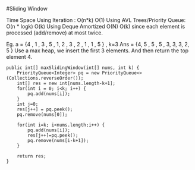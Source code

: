 #Sliding Window

Time        Space
Using Iteration :             O(n*k)        O(1)
Using AVL Trees/Priority Queue:     O(n * logk)    O(k)
Using Deque        Amortized     O(N)         O(k)
since each element is processed (add/remove) at most twice.

Eg. a = {4 , 1 , 3 , 5 , 1, 2 , 3 , 2 , 1 , 1 , 5 }  , k=3
Ans  =  {4, 5 , 5 , 5 , 3, 3, 3, 2, 5 }
Use a max heap, we insert the first 3 elements. And then return the top element 4.


```
public int[] maxSlidingWindow(int[] nums, int k) {
    PriorityQueue<Integer> pq = new PriorityQueue<>(Collections.reverseOrder());
    int[] res = new int[nums.length-k+1];
    for(int i = 0; i<k; i++) {
        pq.add(nums[i]);
    }
    int j=0;
    res[j++] = pq.peek();
    pq.remove(nums[0]);
   
    for(int i=k; i<nums.length;i++) {
        pq.add(nums[i]);
        res[j++]=pq.peek();
        pq.remove(nums[i-k+1]);
    }
   
    return res;
}
```
